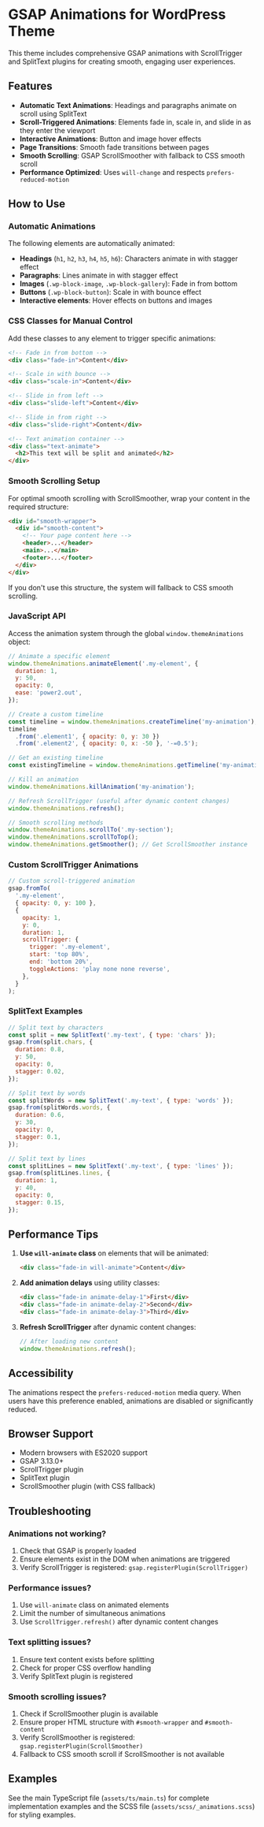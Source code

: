 # GSAP Animations for WordPress Theme

This theme includes comprehensive GSAP animations with ScrollTrigger and SplitText plugins for creating smooth, engaging user experiences.

## Features

- **Automatic Text Animations**: Headings and paragraphs animate on scroll using SplitText
- **Scroll-Triggered Animations**: Elements fade in, scale in, and slide in as they enter the viewport
- **Interactive Animations**: Button and image hover effects
- **Page Transitions**: Smooth fade transitions between pages
- **Smooth Scrolling**: GSAP ScrollSmoother with fallback to CSS smooth scroll
- **Performance Optimized**: Uses `will-change` and respects `prefers-reduced-motion`

## How to Use

### Automatic Animations

The following elements are automatically animated:

- **Headings** (`h1`, `h2`, `h3`, `h4`, `h5`, `h6`): Characters animate in with stagger effect
- **Paragraphs**: Lines animate in with stagger effect
- **Images** (`.wp-block-image`, `.wp-block-gallery`): Fade in from bottom
- **Buttons** (`.wp-block-button`): Scale in with bounce effect
- **Interactive elements**: Hover effects on buttons and images

### CSS Classes for Manual Control

Add these classes to any element to trigger specific animations:

```html
<!-- Fade in from bottom -->
<div class="fade-in">Content</div>

<!-- Scale in with bounce -->
<div class="scale-in">Content</div>

<!-- Slide in from left -->
<div class="slide-left">Content</div>

<!-- Slide in from right -->
<div class="slide-right">Content</div>

<!-- Text animation container -->
<div class="text-animate">
  <h2>This text will be split and animated</h2>
</div>
```

### Smooth Scrolling Setup

For optimal smooth scrolling with ScrollSmoother, wrap your content in the required structure:

```html
<div id="smooth-wrapper">
  <div id="smooth-content">
    <!-- Your page content here -->
    <header>...</header>
    <main>...</main>
    <footer>...</footer>
  </div>
</div>
```

If you don't use this structure, the system will fallback to CSS smooth scrolling.

### JavaScript API

Access the animation system through the global `window.themeAnimations` object:

```javascript
// Animate a specific element
window.themeAnimations.animateElement('.my-element', {
  duration: 1,
  y: 50,
  opacity: 0,
  ease: 'power2.out',
});

// Create a custom timeline
const timeline = window.themeAnimations.createTimeline('my-animation');
timeline
  .from('.element1', { opacity: 0, y: 30 })
  .from('.element2', { opacity: 0, x: -50 }, '-=0.5');

// Get an existing timeline
const existingTimeline = window.themeAnimations.getTimeline('my-animation');

// Kill an animation
window.themeAnimations.killAnimation('my-animation');

// Refresh ScrollTrigger (useful after dynamic content changes)
window.themeAnimations.refresh();

// Smooth scrolling methods
window.themeAnimations.scrollTo('.my-section');
window.themeAnimations.scrollToTop();
window.themeAnimations.getSmoother(); // Get ScrollSmoother instance
```

### Custom ScrollTrigger Animations

```javascript
// Custom scroll-triggered animation
gsap.fromTo(
  '.my-element',
  { opacity: 0, y: 100 },
  {
    opacity: 1,
    y: 0,
    duration: 1,
    scrollTrigger: {
      trigger: '.my-element',
      start: 'top 80%',
      end: 'bottom 20%',
      toggleActions: 'play none none reverse',
    },
  }
);
```

### SplitText Examples

```javascript
// Split text by characters
const split = new SplitText('.my-text', { type: 'chars' });
gsap.from(split.chars, {
  duration: 0.8,
  y: 50,
  opacity: 0,
  stagger: 0.02,
});

// Split text by words
const splitWords = new SplitText('.my-text', { type: 'words' });
gsap.from(splitWords.words, {
  duration: 0.6,
  y: 30,
  opacity: 0,
  stagger: 0.1,
});

// Split text by lines
const splitLines = new SplitText('.my-text', { type: 'lines' });
gsap.from(splitLines.lines, {
  duration: 1,
  y: 40,
  opacity: 0,
  stagger: 0.15,
});
```

## Performance Tips

1. **Use `will-animate` class** on elements that will be animated:

   ```html
   <div class="fade-in will-animate">Content</div>
   ```

2. **Add animation delays** using utility classes:

   ```html
   <div class="fade-in animate-delay-1">First</div>
   <div class="fade-in animate-delay-2">Second</div>
   <div class="fade-in animate-delay-3">Third</div>
   ```

3. **Refresh ScrollTrigger** after dynamic content changes:
   ```javascript
   // After loading new content
   window.themeAnimations.refresh();
   ```

## Accessibility

The animations respect the `prefers-reduced-motion` media query. When users have this preference enabled, animations are disabled or significantly reduced.

## Browser Support

- Modern browsers with ES2020 support
- GSAP 3.13.0+
- ScrollTrigger plugin
- SplitText plugin
- ScrollSmoother plugin (with CSS fallback)

## Troubleshooting

### Animations not working?

1. Check that GSAP is properly loaded
2. Ensure elements exist in the DOM when animations are triggered
3. Verify ScrollTrigger is registered: `gsap.registerPlugin(ScrollTrigger)`

### Performance issues?

1. Use `will-animate` class on animated elements
2. Limit the number of simultaneous animations
3. Use `ScrollTrigger.refresh()` after dynamic content changes

### Text splitting issues?

1. Ensure text content exists before splitting
2. Check for proper CSS overflow handling
3. Verify SplitText plugin is registered

### Smooth scrolling issues?

1. Check if ScrollSmoother plugin is available
2. Ensure proper HTML structure with `#smooth-wrapper` and `#smooth-content`
3. Verify ScrollSmoother is registered: `gsap.registerPlugin(ScrollSmoother)`
4. Fallback to CSS smooth scroll if ScrollSmoother is not available

## Examples

See the main TypeScript file (`assets/ts/main.ts`) for complete implementation examples and the SCSS file (`assets/scss/_animations.scss`) for styling examples.
